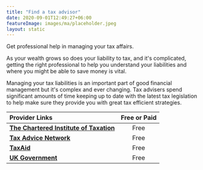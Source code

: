 ```yaml
---
title: "Find a tax advisor"
date: 2020-09-01T12:49:27+06:00
featureImage: images/ma/placeholder.jpeg
layout: static
---
```


Get professional help in managing your tax affairs.

As your wealth grows so does your liability to tax, and it's complicated, getting the right professional to help you understand your liabilities and where you might be able to save money is vital.

Managing your tax liabilities is an important part of good financial management but it's complex and ever changing. Tax advisers spend significant amounts of time keeping up to date with the latest tax legislation to help make sure they provide you with great tax efficient strategies.

| Provider Links      | Free or Paid  |  
| :-----------          | :--------------:      |  
| [**The Chartered Institute of Taxation**](https://pilot-portal.tax.org.uk/utilities/ciot/find-a-member) | Free | 
| [**Tax Advice Network**](https://www.taxadvicenetwork.co.uk/find-an-adviser/) | Free | 
| [**TaxAid**](https://taxaid.org.uk/guides/taxpayers/choosing-an-accountant-or-tax-adviser) | Free | 
| [**UK Government**](https://www.gov.uk/tax-help) | Free | 
  

<br/><br/>






